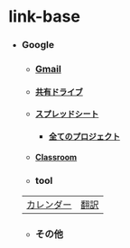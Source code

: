 # link-base

- ### Google
  - ### [Gmail](https://mail.google.com/)
  - #### [共有ドライブ](https://drive.google.com/drive/shared-drives)
  - #### [スプレッドシート](https://docs.google.com/spreadsheets)
    - #### [全てのプロジェクト](https://script.google.com/home/all)
  - #### [Classroom](https://classroom.google.com/)
  - ### tool

  |   |  |
  | ------------- | ------------- | 
  | [カレンダー](https://calendar.google.com/calendar) | [翻訳](https://translate.google.co.jp/)  |

  - ### その他
